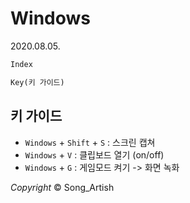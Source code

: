 # Windows

2020.08.05.

```python
Index

Key(키 가이드)
```



## 키 가이드

- `Windows` + `Shift` + `S` : 스크린 캡쳐
- `Windows` + `V` : 클립보드 열기 (on/off)
- `Windows` + `G` : 게임모드 켜기 -> 화면 녹화



*Copyright* © Song_Artish